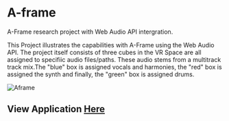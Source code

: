 # A-frame
A-Frame research project with Web Audio API intergration.

This Project illustrates the capabilities with A-Frame using the Web Audio API. The project itself consists of three cubes in the VR Space are all assigned to specifiic audio files/paths. These audio stems from a multitrack track mix.The "blue" box is assigned vocals and harmonies, the "red" box is assigned the synth and finally, the "green" box is assigned drums.

![Aframe](https://user-images.githubusercontent.com/43787912/62860526-51b15c00-bcf8-11e9-9aac-013fd1a9dba1.png)



## View Application  [Here](https://lying-beetle.glitch.me)

